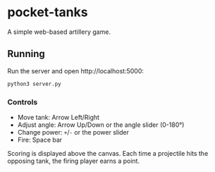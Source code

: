 # pocket-tanks

A simple web-based artillery game.

## Running

Run the server and open http://localhost:5000:

```bash
python3 server.py
```

### Controls

- Move tank: Arrow Left/Right
- Adjust angle: Arrow Up/Down or the angle slider (0-180°)
- Change power: `+`/`-` or the power slider
- Fire: Space bar

Scoring is displayed above the canvas. Each time a projectile hits the
opposing tank, the firing player earns a point.
